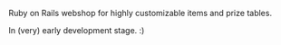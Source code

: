 Ruby on Rails webshop for highly customizable items and prize tables.

In (very) early development stage. :)
